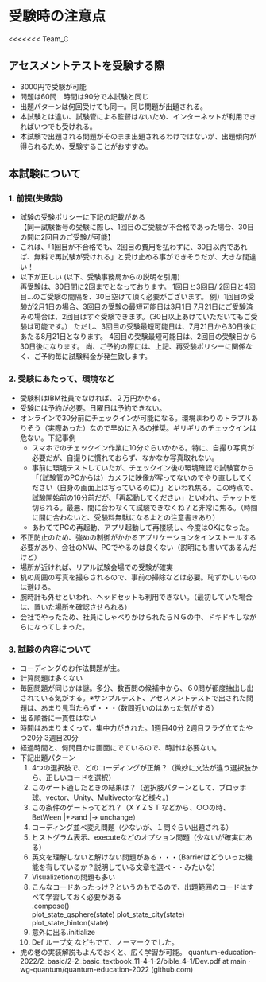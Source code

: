 # 受験時の注意点

<<<<<<< Team_C
## アセスメントテストを受験する際

- 3000円で受験が可能
- 問題は60問　時間は90分で本試験と同じ
- 出題パターンは何回受けても同一。同じ問題が出題される。
- 本試験とは違い、試験管による監督はないため、インターネットが利用できればいつでも受けれる。
- 本試験で出題される問題がそのまま出題されるわけではないが、出題傾向が得られるため、受験することがおすすめ。

## 本試験について

### 1. 前提(失敗談)

- 試験の受験ポリシーに下記の記載がある <br>【同一試験番号の受験に際し、1回目のご受験が不合格であった場合、30日の間に2回目のご受験が可能】
- これは、「1回目が不合格でも、2回目の費用を払わずに、30日以内であれば、無料で再試験が受けれる」と受け止める事ができそうだが、大きな間違い！
- 以下が正しい (以下、受験事務局からの説明を引用) <br> 
    再受験は、30日間に2回までとなっております。
    1回目と3回目/ 2回目と4回目...のご受験の間隔を、30日空けて頂く必要がございます。
    例）1回目の受験が2月1日の場合、3回目の受験の最短可能日は3月1日
    7月21日にご受験済みの場合は、2回目はすぐ受験できます。（30日以上あけていただいてもご受験は可能です。）
    ただし、3回目の受験最短可能日は、7月21日から30日後にあたる8月21日となります。
    4回目の受験最短可能日は、2回目の受験日から30日後になります。
    尚、ご予約の際には、上記、再受験ポリシーに関係なく、ご予約毎に試験料金が発生致します。

### 2. 受験にあたって、環境など

- 受験料はIBM社員でなければ、２万円かかる。
- 受験には予約が必要。日曜日は予約できない。
- オンラインで30分前にチェックインが可能になる。環境まわりのトラブルありそう（実際あった）なので早めに入るの推奨。ギリギリのチェックインは危ない。下記事例
    - スマホでのチェックイン作業に10分ぐらいかかる。特に、自撮り写真が必要だが、自撮りに慣れておらず、なかなか写真取れない。
    - 事前に環境テストしていたが、チェックイン後の環境確認で試験官から「（試験管のPCからは）カメラに映像が写ってないのでやり直ししてください（自身の画面上は写っているのに）」といわれ焦る。この時点で、試験開始前の16分前だが、「再起動してください」といわれ、チャットを切られる。最悪、間に合わなくて試験できなくね？と非常に焦る。（時間に間に合わないと、受験料無駄になるよとの注意書きあり）
    - あわててPCの再起動、アプリ起動して再接続し、今度はOKになった。
- 不正防止のため、強めの制御がかかるアプリケーションをインストールする必要があり、会社のNW、PCでやるのは良くない（説明にも書いてあるんだけど） 
- 場所が近ければ、リアル試験会場での受験が確実
- 机の周囲の写真を撮らされるので、事前の掃除などは必要。恥ずかしいものは避ける。
- 腕時計も外せといわれ、ヘッドセットも利用できない。（最初していた場合は、置いた場所を確認させられる）
- 会社でやったため、社員にしゃべりかけられたらＮＧの中、ドキドキしながらになってしまった。

### 3. 試験の内容について

- コーディングのお作法問題が主。
- 計算問題は多くない
- 毎回問題が同じかは謎。多分、数百問の候補中から、６0問が都度抽出し出されている気がする。※サンプルテスト、アセスメントテストで出された問題は、あまり見当たらず・・・（数問近いのはあった気がする）
- 出る順番に一貫性はない
- 時間はあまりまくって、集中力がきれた。1週目40分 2週目フラグ立てたやつ20分 3週目20分
- 経過時間と、何問目かは画面にでているので、時計は必要ない。
- 下記出題パターン
    1. 4つの選択肢で、どのコーディングが正解？（微妙に文法が違う選択肢から、正しいコードを選択）    
    2. このゲート通したときの結果は？（選択肢パターンとして、ブロッホ球、vector、Unity、Multivectorなど様々。)
    3. この条件のゲートってどれ？（X Y Z S T などから、○○の時、BetWeen |+>and |-> unchange）
    4. コーディング並べ変え問題（少ないが、１問ぐらい出題される）
    5. ヒストグラム表示、executeなどのオプション問題（少ないが確実にある）
    6. 英文を理解しないと解けない問題がある・・・（Barrierはどういった機能を有しているか？説明している文章を選べ・・みたいな）
    7. Visualizetionの問題も多い
    8. こんなコードあったっけ？というのもでるので、出題範囲のコードはすべて学習しておく必要がある　<br>
    .compose() <br>
    plot_state_qsphere(state) plot_state_city(state) <br>
    plot_state_hinton(state) <br>
    9. 意外に出る.initialize 
    10. Def ループ文 などもでて、ノーマークでした。
- 虎の巻の実装解説もよんでおくと、広く学習が可能。
    quantum-education-2022/2_basic/2-2_basic_textbook_11-4-1-2/bible_4-1/Dev.pdf at main · wg-quantum/quantum-education-2022 (github.com)
